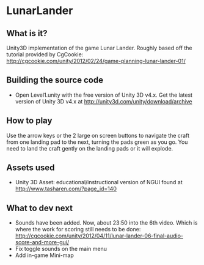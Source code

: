 LunarLander
===========

What is it?
-----------
Unity3D implementation of the game Lunar Lander. Roughly based off the tutorial provided by CgCookie: http://cgcookie.com/unity/2012/02/24/game-planning-lunar-lander-01/

Building the source code
------------
- Open Level1.unity with the free version of Unity 3D v4.x. Get the latest version of Unity 3D v4.x at http://unity3d.com/unity/download/archive

How to play
-----------
Use the arrow keys or the 2 large on screen buttons to navigate the craft from one landing pad to the next, turning the pads green as you go. You need to land the craft gently on the landing pads or it will explode.

Assets used
-----------
- Unity 3D Asset: educational/instructional version of NGUI found at http://www.tasharen.com/?page_id=140

What to dev next
----------------
- Sounds have been added. Now, about 23:50 into the 6th video. Which is where the work for scoring still needs to be done: http://cgcookie.com/unity/2012/04/11/lunar-lander-06-final-audio-score-and-more-gui/
- Fix toggle sounds on the main menu
- Add in-game Mini-map